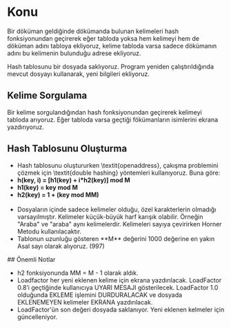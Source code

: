 # Konu
<p>Bir döküman geldiğinde dökümanda bulunan kelimeleri hash fonksiyonundan geçirerek eğer tabloda yoksa hem kelimeyi hem de döküman adını tabloya ekliyoruz, kelime tabloda varsa sadece dökümanın adını bu kelimenin bulunduğu adrese ekliyoruz.</p>
<p>Hash tablosunu bir dosyada saklıyoruz. Program yeniden çalıştırıldığında mevcut dosyayı kullanarak, yeni bilgileri ekliyoruz.</p>

## Kelime Sorgulama
<p>Bir kelime sorgulandığından hash fonksiyonundan geçirerek kelimeyi tabloda arıyoruz. Eğer tabloda varsa geçtiği fökümanların isimlerini ekrana yazdırıyoruz.</p>

## Hash Tablosunu Oluşturma
<ul>
<li>Hash tablosunu oluştururken \textit{openaddress}, çakışma problemini çözmek için \textit{double hashing} yöntemleri kullanıyoruz. Buna göre:</li>

<li><b>h(key, i) = [h1(key) + i*h2(key)] mod M</b></li>
<li><b>h1(key) = key mod M</b></li>
<li><b>h2(key) = 1 + (key mod MM)</b></li>
<br>
<li>Dosyaların içinde sadece kelimeler olduğu, özel karakterlerin olmadığı varsayılmıştır. Kelimeler küçük-büyük harf karışık olabilir. Örneğin "Araba" ve "araba" aynı kelimelerdir. Kelimeleri sayıya çevirirken Horner Metodu kullanılacaktır.</li>
<li>Tablonun uzunluğu gösteren **M** değerini 1000 değerine en yakın Asal sayı olarak alıyoruz. (997)</li>
</ul>
## Önemli Notlar
<ul>
<li>h2 fonksiyonunda MM = M - 1 olarak aldık.</li>
<li>Loadfactor her yeni eklenen kelime için ekrana yazdırılacak. LoadFactor 0.8’i geçtiğinde kullanıcıya UYARI MESAJI gösterilecek. LoadFactor 1.0 olduğunda EKLEME işlemini DURDURALACAK ve dosyada EKLENEMEYEN kelimeler EKRANA yazdırılacak.</li>
<li>LoadFactor'ün son değeri dosyada saklanıyor. Yeni eklenen kelmeler için güncelleniyor.</li>
</ul>
